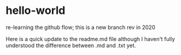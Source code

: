 # hello-world
re-learning the github flow; this is a new branch rev in 2020

Here is a quick update to the readme.md file although I haven't fully understood the difference between .md and .txt yet.
